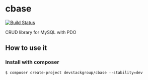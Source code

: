 # cbase
[![Build Status](https://travis-ci.org/devstackgroup/cbase.svg?branch=master)](https://travis-ci.org/devstackgroup/cbase)

CRUD library for MySQL with PDO

## How to use it

### Install with composer

```
$ composer create-project devstackgroup/cbase --stability=dev
```

